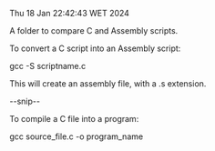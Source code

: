 Thu 18 Jan 22:42:43 WET 2024

A folder to compare C and Assembly scripts.

To convert a C script into an Assembly script:

gcc -S scriptname.c 

This will create an assembly file, with a .s extension.

--snip--

To compile a C file into a program:

gcc source_file.c -o program_name
